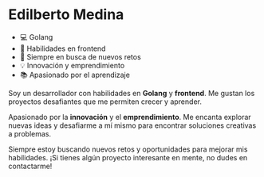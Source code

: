 # Edilberto Medina

- 💻 Golang
- 🎨 Habilidades en frontend
- 🚀 Siempre en busca de nuevos retos
- 💡 Innovación y emprendimiento
- 📚 Apasionado por el aprendizaje

Soy un desarrollador con habilidades en **Golang** y **frontend**. Me gustan los proyectos desafiantes que me permiten crecer y aprender.

Apasionado por la **innovación** y el **emprendimiento**. Me encanta explorar nuevas ideas y desafiarme a mí mismo para encontrar soluciones creativas a problemas.

Siempre estoy buscando nuevos retos y oportunidades para mejorar mis habilidades. ¡Si tienes algún proyecto interesante en mente, no dudes en contactarme!

<!---

- 👋 Hi, I’m @Beto-j10
- 👀 I’m interested in ...
- 🌱 I’m currently learning ...
- 💞️ I’m looking to collaborate on ...
- 📫 How to reach me ...

Beto-j10/Beto-j10 is a ✨ special ✨ repository because its `README.md` (this file) appears on your GitHub profile.
You can click the Preview link to take a look at your changes.
--->
